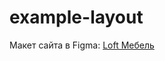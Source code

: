 # example-layout

Макет сайта в Figma: [Loft Мебель](https://www.figma.com/file/Bznwxb5qXiC8blkIkGGgEj/Loft-Mebel?node-id=179-539&t=F5az5v8FEaOjpjXO-0)